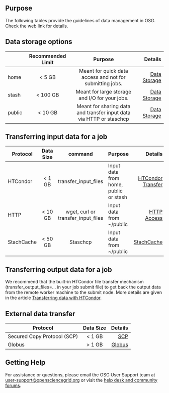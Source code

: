 
[title]: - "Guidelines for data managment in OSG - Storage and Transfer"

## Purpose

The following tables provide the guidelines of data management in OSG. Check the web link for details. 


## Data storage options

|         | Recommended Limit| Purpose | Details|
| ------- |:----------------:| :------:| ------:|
| home    |  < 5 GB      | Meant for quick data access and not for submitting jobs.| [Data Storage](https://support.opensciencegrid.org/support/solutions/articles/12000002985-storage-solutions-on-osg-home-stash-and-public)|
| stash   |  < 100 GB      | Meant for large storage and I/O for your jobs. |[Data Storage](https://support.opensciencegrid.org/support/solutions/articles/12000002985-storage-solutions-on-osg-home-stash-and-public)|
| public  |  < 10 GB    | Meant for sharing data and transfer input data via HTTP or staschcp|[Data Storage](https://support.opensciencegrid.org/support/solutions/articles/12000002985-storage-solutions-on-osg-home-stash-and-public)|



## Transferring input data for a job

|    Protocol     | Data Size| command| Purpose | Details|
| --------------- |:----------:| :-----:|:--------|--------:|
| HTCondor    | < 1 GB       | transfer_input_files| Input data from home, public or stash |[HTCondor Transfer](https://support.opensciencegrid.org/support/solutions/articles/5000639787-transferring-data-with-htcondor)|
| HTTP        |  < 10 GB   | wget, curl or transfer_input_files  | Input data from ~/public |[HTTP Access](https://support.opensciencegrid.org/support/solutions/articles/5000639798-access-stash-remotely-using-http)|
| StachCache  |  < 50 GB    | Staschcp |Input data from ~/public| [StachCache](https://support.opensciencegrid.org/support/solutions/articles/5000639798-access-stash-remotely-using-http)|


## Transferring output data for a job
We recommend that the built-in HTCondor file transfer mechanism (transfer_output_files=... in your job submit file) to get back the output data from the remote worker machine to the submit node. More details are given in the article [Transferring data with HTCondor](https://support.opensciencegrid.org/support/solutions/articles/5000639787-transferring-data-with-htcondor). 


## External data transfer

|    Protocol | Data Size| Details|
| ------------|:--------:| ------:|
| Secured Copy Protocol (SCP)        | < 1 GB   | [SCP](https://support.opensciencegrid.org/support/solutions/articles/5000634376-using-scp-to-transfer-files) |
| Globus                            |  > 1 GB  | [Globus](https://support.opensciencegrid.org/support/solutions/articles/5000632397-data-transfer-with-globus) |


## Getting Help
For assistance or questions, please email the OSG User Support team  at [user-support@opensciencegrid.org](mailto:user-support@opensciencegrid.org) or visit the [help desk and community forums](http://support.opensciencegrid.org).


